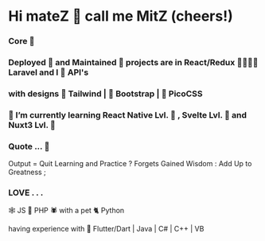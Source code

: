 # Hi mateZ :clinking_glasses: call me MitZ (cheers!)

###   Core :house_with_garden:
###   Deployed :deciduous_tree: and Maintained :bricks: projects are in React/Redux :family_man_woman_girl_boy: Laravel and I :hugs: API's
###   with designs :notebook_with_decorative_cover: Tailwind | :scroll: Bootstrap | :green_book: PicoCSS

### 	:hibiscus: I’m currently learning React Native Lvl. :rose: , Svelte Lvl. :rose: and Nuxt3 Lvl. :rose: 

### 	Quote ... :thinking: 
Output = Quit Learning and Practice ? Forgets Gained Wisdom : Add Up to Greatness ; 

###   LOVE . . .
:spider_web: JS :couple: PHP :spider: with a pet :cat2: Python

having experience with :t-rex: Flutter/Dart | Java | C# | C++ | VB

<!--
Next in line to study
| :seedling: Deno Fresh
| :seedling: Firebase

Emoji
https://github.com/ikatyang/emoji-cheat-sheet/blob/master/README.md


**munetracker/munetracker** is a ✨ _special_ ✨ repository because its `README.md` (this file) appears on your GitHub profile.

Here are some ideas to get you started:

- 🔭 I’m currently working on ...
- 🌱 I’m currently learning ...
- 👯 I’m looking to collaborate on ...
- 🤔 I’m looking for help with ...
- 💬 Ask me about ...
- 📫 How to reach me: ...
- 😄 Pronouns: ...
- 
-->
